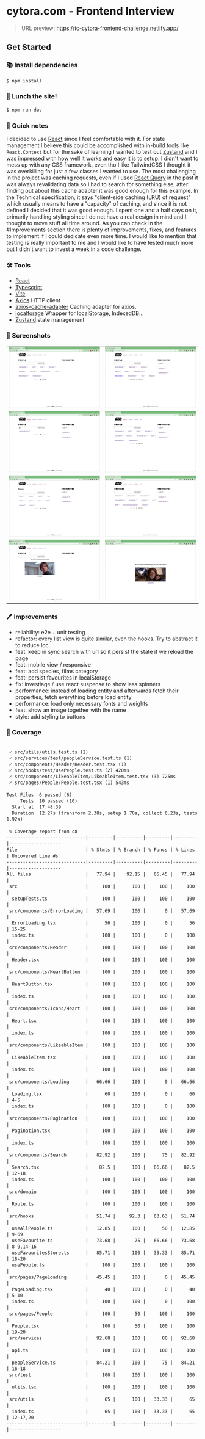 # cytora.com - Frontend Interview

> URL preview: https://tc-cytora-frontend-challenge.netlify.app/

## Get Started

### 📚 Install dependencies

```bash
$ npm install
```

### 🚀 Lunch the site!

```bash
$ npm run dev
```

### 🧠 Quick notes

I decided to use [React](https://reactjs.org/) since I feel comfortable with it. For state management I believe this could be accomplished with in-build tools like `React.Context` but for the sake of learning I wanted to test out [Zustand](https://github.com/pmndrs/zustand) and I was impressed with how well it works and easy it is to setup. I didn't want to mess up with any CSS framework, even tho I like TailwindCSS I thought it was overkilling for just a few classes I wanted to use.
The most challenging in the project was caching requests, even if I used [React Query](https://tanstack.com/query/v4/docs/overview) in the past it was always revalidating data so I had to search for something else, after finding out about this cache adapter it was good enough for this example. In the Technical specification, it says "client-side caching (LRU) of request" which usually means to have a "capacity" of caching, and since it is not defined I decided that it was good enough.
I spent one and a half days on it, primarily handling styling since I do not have a real design in mind and I thought to move stuff all time around.
As you can check in the #Improvements section there is plenty of improvements, fixes, and features to implement if I could dedicate even more time. I would like to mention that testing is really important to me and I would like to have tested much more but I didn't want to invest a week in a code challenge.

### 🛠 Tools

- [React](https://reactjs.org/)
- [Typescript](https://www.typescriptlang.org/)
- [Vite](https://vitejs.dev/)
- [Axios](https://axios-http.com/) HTTP client
- [axios-cache-adapter](https://github.com/RasCarlito/axios-cache-adapter) Caching adapter for axios.
- [localforage](https://github.com/localForage/localForage) Wrapper for localStorage, IndexedDB...
- [Zustand](https://github.com/pmndrs/zustand) state management

### 📸 Screenshots

|                                               |                                               |
| --------------------------------------------- | --------------------------------------------- |
| !["People view"](./img/main.png)              | !["Pagination"](./img/pagination.png)         |
| !["Searching"](./img/search.png)              | !["Add favourites"](./img/add_favourites.png) |
| !["Planets view"](./img/planets.png)          | !["Vehicles view"](./img/vehicles.png)        |
| !["Error handling"](./img/error_handling.png) | !["404"](./img/404.png)                       |

### 🖊 Improvements

- reliability: e2e + unit testing
- refactor: every list view is quite similar, even the hooks. Try to abstract it to reduce loc.
- feat: keep in sync search with url so it persist the state if we reload the page
- feat: mobile view / responsive
- feat: add species, films category
- feat: persist favourites in localStorage
- fix: investiage / use react suspense to show less spinners
- performance: instead of loading entity and afterwards fetch their properties, fetch everything before load entity
- performance: load only necessary fonts and weights
- feat: show an image together with the name
- style: add styling to buttons

### 🧪 Coverage

```

 ✓ src/utils/utils.test.ts (2)
 ✓ src/services/test/peopleService.test.ts (1)
 ✓ src/components/Header/Header.test.tsx (1)
 ✓ src/hooks/test/usePeople.test.ts (2) 420ms
 ✓ src/components/LikeableItem/LikeableItem.test.tsx (3) 725ms
 ✓ src/pages/People/People.test.tsx (1) 543ms

Test Files  6 passed (6)
     Tests  10 passed (10)
  Start at  17:48:39
  Duration  12.27s (transform 2.38s, setup 1.70s, collect 6.23s, tests 1.92s)

 % Coverage report from c8
-----------------------------|---------|----------|---------|---------|-------------------
File                         | % Stmts | % Branch | % Funcs | % Lines | Uncovered Line #s
-----------------------------|---------|----------|---------|---------|-------------------
All files                    |   77.94 |    92.15 |   65.45 |   77.94 |
 src                         |     100 |      100 |     100 |     100 |
  setupTests.ts              |     100 |      100 |     100 |     100 |
 src/components/ErrorLoading |   57.69 |      100 |       0 |   57.69 |
  ErrorLoading.tsx           |      56 |      100 |       0 |      56 | 15-25
  index.ts                   |     100 |      100 |       0 |     100 |
 src/components/Header       |     100 |      100 |     100 |     100 |
  Header.tsx                 |     100 |      100 |     100 |     100 |
 src/components/HeartButton  |     100 |      100 |     100 |     100 |
  HeartButton.tsx            |     100 |      100 |     100 |     100 |
  index.ts                   |     100 |      100 |     100 |     100 |
 src/components/Icons/Heart  |     100 |      100 |     100 |     100 |
  Heart.tsx                  |     100 |      100 |     100 |     100 |
  index.ts                   |     100 |      100 |     100 |     100 |
 src/components/LikeableItem |     100 |      100 |     100 |     100 |
  LikeableItem.tsx           |     100 |      100 |     100 |     100 |
  index.ts                   |     100 |      100 |     100 |     100 |
 src/components/Loading      |   66.66 |      100 |       0 |   66.66 |
  Loading.tsx                |      60 |      100 |       0 |      60 | 4-5
  index.ts                   |     100 |      100 |       0 |     100 |
 src/components/Pagination   |     100 |      100 |     100 |     100 |
  Pagination.tsx             |     100 |      100 |     100 |     100 |
  index.ts                   |     100 |      100 |     100 |     100 |
 src/components/Search       |   82.92 |      100 |      75 |   82.92 |
  Search.tsx                 |    82.5 |      100 |   66.66 |    82.5 | 12-18
  index.ts                   |     100 |      100 |     100 |     100 |
 src/domain                  |     100 |      100 |     100 |     100 |
  Route.ts                   |     100 |      100 |     100 |     100 |
 src/hooks                   |   51.74 |     92.3 |   63.63 |   51.74 |
  useAllPeople.ts            |   12.85 |      100 |      50 |   12.85 | 9-69
  useFavourite.ts            |   73.68 |       75 |   66.66 |   73.68 | 8-9,14-16
  useFavouritesStore.ts      |   85.71 |      100 |   33.33 |   85.71 | 18-20
  usePeople.ts               |     100 |      100 |     100 |     100 |
 src/pages/PageLoading       |   45.45 |      100 |       0 |   45.45 |
  PageLoading.tsx            |      40 |      100 |       0 |      40 | 5-10
  index.ts                   |     100 |      100 |       0 |     100 |
 src/pages/People            |     100 |       50 |     100 |     100 |
  People.tsx                 |     100 |       50 |     100 |     100 | 19-20
 src/services                |   92.68 |      100 |      80 |   92.68 |
  api.ts                     |     100 |      100 |     100 |     100 |
  peopleService.ts           |   84.21 |      100 |      75 |   84.21 | 16-18
 src/test                    |     100 |      100 |     100 |     100 |
  utils.tsx                  |     100 |      100 |     100 |     100 |
 src/utils                   |      65 |      100 |   33.33 |      65 |
  index.ts                   |      65 |      100 |   33.33 |      65 | 12-17,20
-----------------------------|---------|----------|---------|---------|-------------------
```

